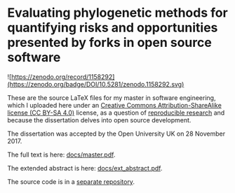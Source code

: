 # Evaluating phylogenetic methods for quantifying risks and opportunities presented by forks in open source software

![https://zenodo.org/record/1158292](https://zenodo.org/badge/DOI/10.5281/zenodo.1158292.svg)

These are the source LaTeX files for my master in software engineering, which I uploaded here under an [Creative Commons Attribution-ShareAlike license (CC BY-SA 4.0)](http://creativecommons.org/licenses/by-sa/4.0/) license, as a question of [reproducible research](https://cos.io/our-services/top-guidelines/) and because the dissertation delves into open source development.

The dissertation was accepted by the Open University UK on 28 November 2017.

The full text is here: [docs/master.pdf](https://github.com/alvarosaurus/master_dissertation/raw/master/docs/master.pdf).

The extended abstract is here: [docs/ext_abstract.pdf](https://github.com/alvarosaurus/master_dissertation/raw/master/docs/ext_abstract.pdf).

The source code is in a [separate repository](https://github.com/alvarosaurus/evorepo).